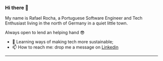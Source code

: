 ### Hi there 👋

My name is Rafael Rocha, a Portuguese Software Engineer and Tech Enthusiast living in the north of Germany in a quiet little town.

Always open to lend an helping hand 😎

- 🌱 Learning ways of making tech more sustainable;
- 📫 How to reach me: drop me a message on [Linkedin](https://www.linkedin.com/in/rafael-rocha91/)
---
